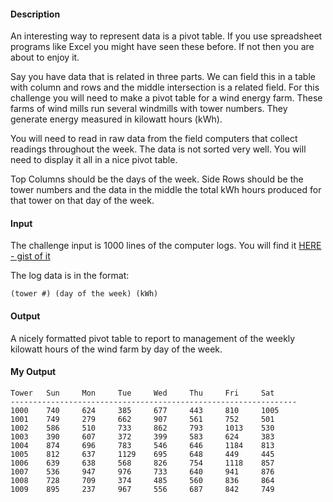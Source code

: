 #### Description

An interesting way to represent data is a pivot table. If you use spreadsheet programs like Excel you might have seen these before. If not then you are about to enjoy it.

Say you have data that is related in three parts. We can field this in a table with column and rows and the middle intersection is a related field. For this challenge you will need to make a pivot table for a wind energy farm. These farms of wind mills run several windmills with tower numbers. They generate energy measured in kilowatt hours (kWh).

You will need to read in raw data from the field computers that collect readings throughout the week. The data is not sorted very well. You will need to display it all in a nice pivot table.

Top Columns should be the days of the week.
Side Rows should be the tower numbers and the data in the middle the total kWh hours produced for that tower on that day of the week.

#### Input

The challenge input is 1000 lines of the computer logs. You will find it [HERE - gist of it](https://gist.github.com/coderd00d/ca718df8e633285885fa)

The log data is in the format:

    (tower #) (day of the week) (kWh)

#### Output

A nicely formatted pivot table to report to management of the weekly kilowatt hours of the wind farm by day of the week.

#### My Output

    Tower   Sun     Mon     Tue     Wed     Thu     Fri     Sat
    ----------------------------------------------------------------
    1000    740     624     385     677     443     810     1005
    1001    749     279     662     907     561     752     501
    1002    586     510     733     862     793     1013    530
    1003    390     607     372     399     583     624     383
    1004    874     696     783     546     646     1184    813
    1005    812     637     1129    695     648     449     445
    1006    639     638     568     826     754     1118    857
    1007    536     947     976     733     640     941     876
    1008    728     709     374     485     560     836     864
    1009    895     237     967     556     687     842     749
